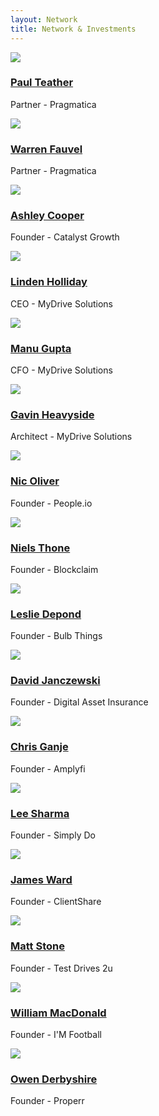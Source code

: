 ```yaml
---
layout: Network
title: Network & Investments
---
```

<section class="md:m-8 md:p-8 flex flex-wrap mx-auto">
  <!--Start of a Profile-->
  <div class="block text-center w-64 md:mx-4 p-4 m-2">
<img src="/network/Paul Teather.png" class="rounded-full">
<h3><a href="" class="text-blue-darker font-serif font-semibold text-2xl leading-tight no-underline hover:underline">
Paul Teather</a></h3>
<p class="text-blue-light text-xl font-normal italic">Partner - Pragmatica</p>
  </div>
  <!--/End of a Profile-->
  <!--Start of a Profile-->
  <div class="block text-center w-64 md:mx-4 p-4 m-2">
<img src="/network/Warren Fauvel.png" class="rounded-full">
<h3><a href="" class="text-blue-darker font-serif font-semibold text-2xl leading-tight no-underline hover:underline">
Warren Fauvel</a></h3>
<p class="text-blue-light text-xl font-normal italic">Partner - Pragmatica</p>
  </div>
  <!--/End of a Profile-->
  <!--Start of a Profile-->
  <div class="block text-center w-64 md:mx-4 p-4 m-2">
<img src="/network/Ashley Cooper.png" class="rounded-full">
<h3><a href="" class="text-blue-darker font-serif font-semibold text-2xl leading-tight no-underline hover:underline">
Ashley Cooper</a></h3>
<p class="text-blue-light text-xl font-normal italic">Founder - Catalyst Growth</p>
  </div>
  <!--/End of a Profile-->
  <!--Start of a Profile-->
  <div class="block text-center w-64 md:mx-4 p-4 m-2">
<img src="/network/Linden Holliday.png" class="rounded-full">
<h3><a href="" class="text-blue-darker font-serif font-semibold text-2xl leading-tight no-underline hover:underline">
Linden Holliday</a></h3>
<p class="text-blue-light text-xl font-normal italic">CEO - MyDrive Solutions</p>
  </div>
  <!--/End of a Profile-->
  <!--Start of a Profile-->
  <div class="block text-center w-64 md:mx-4 p-4 m-2">
<img src="/network/Manu Gupta.png" class="rounded-full">
<h3><a href="" class="text-blue-darker font-serif font-semibold text-2xl leading-tight no-underline hover:underline">
Manu Gupta</a></h3>
<p class="text-blue-light text-xl font-normal italic">CFO - MyDrive Solutions</p>
  </div>
  <!--/End of a Profile-->
  <!--Start of a Profile-->
  <div class="block text-center w-64 md:mx-4 p-4 m-2">
<img src="/network/Gavin Heavyside.png" class="rounded-full">
<h3><a href="" class="text-blue-darker font-serif font-semibold text-2xl leading-tight no-underline hover:underline">
Gavin Heavyside</a></h3>
<p class="text-blue-light text-xl font-normal italic">Architect - MyDrive Solutions</p>
  </div>
  <!--/End of a Profile-->
  <!--Start of a Profile-->
  <div class="block text-center w-64 md:mx-4 p-4 m-2">
<img src="/network/Nic Oliver.png" class="rounded-full">
<h3><a href="" class="text-blue-darker font-serif font-semibold text-2xl leading-tight no-underline hover:underline">
Nic Oliver</a></h3>
<p class="text-blue-light text-xl font-normal italic">Founder - People.io</p>
  </div>
  <!--/End of a Profile-->
  <!--Start of a Profile-->
  <div class="block text-center w-64 md:mx-4 p-4 m-2">
<img src="/network/Neils Thone.png" class="rounded-full">
<h3><a href="" class="text-blue-darker font-serif font-semibold text-2xl leading-tight no-underline hover:underline">
Niels Thone</a></h3>
<p class="text-blue-light text-xl font-normal italic">Founder - Blockclaim</p>
  </div>
  <!--/End of a Profile-->
  <!--Start of a Profile-->
  <div class="block text-center w-64 md:mx-4 p-4 m-2">
<img src="/network/Leslie Depond.png" class="rounded-full">
<h3><a href="" class="text-blue-darker font-serif font-semibold text-2xl leading-tight no-underline hover:underline">
Leslie Depond</a></h3>
<p class="text-blue-light text-xl font-normal italic">Founder - Bulb Things</p>
  </div>
  <!--/End of a Profile-->
  <!--Start of a Profile-->
  <div class="block text-center w-64 md:mx-4 p-4 m-2">
<img src="/network/David Janczewski.png" class="rounded-full">
<h3><a href="" class="text-blue-darker font-serif font-semibold text-2xl leading-tight no-underline hover:underline">
David Janczewski</a></h3>
<p class="text-blue-light text-xl font-normal italic">Founder - Digital Asset Insurance</p>
  </div>
  <!--/End of a Profile-->
  <!--Start of a Profile-->
  <div class="block text-center w-64 md:mx-4 p-4 m-2">
<img src="/network/Chris Ganje.png" class="rounded-full">
<h3><a href="" class="text-blue-darker font-serif font-semibold text-2xl leading-tight no-underline hover:underline">
Chris Ganje</a></h3>
<p class="text-blue-light text-xl font-normal italic">Founder - Amplyfi</p>
  </div>
  <!--/End of a Profile-->
  <!--Start of a Profile-->
  <div class="block text-center w-64 md:mx-4 p-4 m-2">
<img src="/network/Lee Sharma.png" class="rounded-full">
<h3><a href="" class="text-blue-darker font-serif font-semibold text-2xl leading-tight no-underline hover:underline">
Lee Sharma</a></h3>
<p class="text-blue-light text-xl font-normal italic">Founder - Simply Do</p>
  </div>
  <!--/End of a Profile-->
  <!--Start of a Profile-->
  <div class="block text-center w-64 md:mx-4 p-4 m-2">
<img src="/network/James Ward.png" class="rounded-full">
<h3><a href="" class="text-blue-darker font-serif font-semibold text-2xl leading-tight no-underline hover:underline">
James Ward</a></h3>
<p class="text-blue-light text-xl font-normal italic">Founder - ClientShare</p>
  </div>
  <!--/End of a Profile-->
  <!--Start of a Profile-->
  <div class="block text-center w-64 md:mx-4 p-4 m-2">
<img src="/network/Matt Stone.png" class="rounded-full">
<h3><a href="" class="text-blue-darker font-serif font-semibold text-2xl leading-tight no-underline hover:underline">
Matt Stone</a></h3>
<p class="text-blue-light text-xl font-normal italic">Founder - Test Drives 2u</p>
  </div>
  <!--/End of a Profile-->
  <!--Start of a Profile-->
  <div class="block text-center w-64 md:mx-4 p-4 m-2">
<img src="/network/William McDonald.png" class="rounded-full">
<h3><a href="" class="text-blue-darker font-serif font-semibold text-2xl leading-tight no-underline hover:underline">
William MacDonald</a></h3>
<p class="text-blue-light text-xl font-normal italic">Founder - I'M Football</p>
  </div>
  <!--/End of a Profile-->
  <!--Start of a Profile-->
  <div class="block text-center w-64 md:mx-4 p-4 m-2">
<img src="/network/Owen Derbyshire.png" class="rounded-full">
<h3><a href="" class="text-blue-darker font-serif font-semibold text-2xl leading-tight no-underline hover:underline">
Owen Derbyshire</a></h3>
<p class="text-blue-light text-xl font-normal italic">Founder - Properr</p>
  </div>
  <!--/End of a Profile-->
</section>